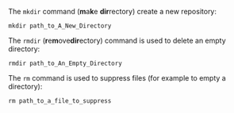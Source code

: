 The `mkdir` command (**m**a**k**e **dir**rectory) create a new repository:

`mkdir path_to_A_New_Directory`

The `rmdir` (**r**e**m**ove**dir**ectory) command is used to delete an empty directory:

`rmdir path_to_An_Empty_Directory`

The `rm` command is used to suppress files (for example to empty a directory):

`rm path_to_a_file_to_suppress` 



